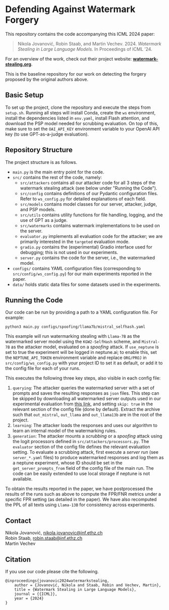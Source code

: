 # Defending Against Watermark Forgery

This repository contains the code accompanying this ICML 2024 paper: 

> Nikola Jovanović, Robin Staab, and Martin Vechev. 2024. _Watermark Stealing in Large Language Models._ In Proceedings of ICML ’24.

For an overview of the work, check out their project website: **[watermark-stealing.org](https://watermark-stealing.org)**.

This is the baseline repository for our work on detecting the forgery proposed by the original authors above.

## Basic Setup

To set up the project, clone the repository and execute the steps from `setup.sh`. Running all steps will install Conda, create the `ws` environment, install the dependencies listed in `env.yaml`, install Flash attention, and download the PSP model needed for scrubbing evaluation. On top of this, make sure to set the `OAI_API_KEY` environment variable to your OpenAI API key (to use GPT-as-a-judge evaluation).

## Repository Structure 

The project structure is as follows.
- `main.py` is the main entry point for the code.
- `src/` contains the rest of the code, namely:
    - `src/attackers` contains all our attacker code for all 3 steps of the watermark stealing attack (see below under "Running the Code").
    - `src/config` contains definitions of our Pydantic configuration files. Refer to `ws_config.py` for detailed explanations of each field.
    - `src/models` contains model classes for our server, attacker, judge, and PSP models. 
    - `src/utils` contains utility functions for file handling, logging, and the use of GPT as a judge.
    - `src/watermarks` contains watermark implementations to be used on the server. 
    - `evaluator.py` implements all evaluation code for the attacker; we are primarily interested in the `targeted` evaluation mode. 
    - `gradio.py` contains the (experimental) Gradio interface used for debugging; this is not used in our experiments.
    - `server.py` contains the code for the server, i.e., the watermarked model.
- `configs/` contains YAML configuration files (corresponding to `src/config/ws_config.py`) for our main experiments reported in the paper. 
- `data/` holds static data files for some datasets used in the experiments.

## Running the Code

Our code can be run by providing a path to a YAML configuration file. For example:

```
python3 main.py configs/spoofing/llama7b/mistral_selfhash.yaml
```

This example will run watermarking stealing with `Llama-7B` as the watermarked server model using the `KGW2-SelfHash` scheme, and `Mistral-7B` as the attacker model, evaluated on a _spoofing_ attack. If `use_neptune` is set to true the experiment will be logged in neptune.ai; to enable this, set the `NEPTUNE_API_TOKEN` environment variable and replace `ORG/PROJ` in `src/config/ws_config.py` with your project ID to set it as default, or add it to the config file for each of your runs.

This executes the following three key steps, also visible in each config file:

1) `querying`: The attacker queries the watermarked server with a set of prompts and saves the resulting responses as `json` files. This step can be skipped by downloading all watermarked server outputs used in our experimental evaluation from [this link](https://drive.google.com/file/d/1UrPUAJ-ZyHiMdL3uL9WUG0h8e2hPQN8v/view?usp=sharing), and setting `skip: true` in the relevant section of the config file (done by default). Extract the archive such that `out_mistral`, `out_llama` and `out_llama13b` are in the root of the project.
2) `learning`: The attacker loads the responses and uses our algorithm to learn an internal model of the watermarking rules.
3) `generation`: The attacker mounts a _scrubbing_ or a _spoofing_ attack using the logit processors defined in `src/attackers/processors.py`. The `evaluator` section of the config file defines the relevant evaluation setting. To evaluate a scrubbing attack, first execute a _server run_ (see `server_*.yaml` files) to produce watermarked responses and log them as a neptune experiment, whose ID should be set in the `get_server_prompts_from` field of the config file of the main run. The code can be easily extended to use local storage if neptune is not available.

To obtain the results reported in the paper, we have postprocessed the results of the runs such as above to compute the FPR/FNR metrics under a specific FPR setting (as detailed in the paper). We have also recomputed the PPL of all texts using `Llama-13B` for consistency across experiments.

## Contact

Nikola Jovanović, nikola.jovanovic@inf.ethz.ch<br>
Robin Staab, robin.staab@inf.ethz.ch<br>
Martin Vechev

## Citation

If you use our code please cite the following.

```
@inproceedings{jovanovic2024watermarkstealing,
    author = {Jovanović, Nikola and Staab, Robin and Vechev, Martin},
    title = {Watermark Stealing in Large Language Models},
    journal = {{ICML}},
    year = {2024}
}
```
